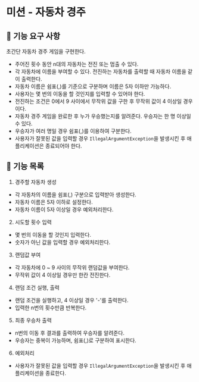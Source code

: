 # 미션 - 자동차 경주

## 🚀 기능 요구 사항

초간단 자동차 경주 게임을 구현한다.

- 주어진 횟수 동안 n대의 자동차는 전진 또는 멈출 수 있다.
- 각 자동차에 이름을 부여할 수 있다. 전진하는 자동차를 출력할 때 자동차 이름을 같이 출력한다.
- 자동차 이름은 쉼표(,)를 기준으로 구분하며 이름은 5자 이하만 가능하다.
- 사용자는 몇 번의 이동을 할 것인지를 입력할 수 있어야 한다.
- 전진하는 조건은 0에서 9 사이에서 무작위 값을 구한 후 무작위 값이 4 이상일 경우이다.
- 자동차 경주 게임을 완료한 후 누가 우승했는지를 알려준다. 우승자는 한 명 이상일 수 있다.
- 우승자가 여러 명일 경우 쉼표(,)를 이용하여 구분한다.
- 사용자가 잘못된 값을 입력할 경우 `IllegalArgumentException`을 발생시킨 후 애플리케이션은 종료되어야 한다.

## 🚀 기능 목록

1. 경주할 자동차 생성
- 각 자동차의 이름을 쉼표(,) 구분으로 입력받아 생성한다.
- 자동차 이름은 5자 이하로 설정한다.
- 자동차 이름이 5자 이상일 경우 예외처리한다.
2. 시도할 횟수 입력
- 몇 번의 이동을 할 것인지 입력한다.
- 숫자가 아닌 값을 입력할 경우 예외처리한다.
3. 랜덤값 부여
- 각 자동차에 0 ~ 9 사이의 무작위 랜덤값을 부여한다.
- 무작위 값이 4 이상일 경우만 한칸 전진한다.
4. 랜덤 조건 실행, 출력
- 랜덤 조건을 실행하고, 4 이상일 경우 '-'를 출력한다.
- 입력한 n번의 횟수만큼 반복한다.
5. 최종 우승차 출력
- n번의 이동 후 결과를 출력하여 우승자를 알려준다.
- 우승자는 중복이 가능하며, 쉼표(,)로 구분하여 표시한다.
6. 예외처리
- 사용자가 잘못된 값을 입력할 경우 `IllegalArgumentException`을 발생시킨 후 애플리케이션을 종료한다.